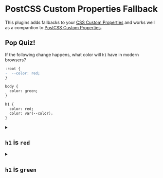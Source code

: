 # PostCSS Custom Properties Fallback

This plugins adds fallbacks to your [CSS Custom Properties] and works well as a compantion to [PostCSS Custom Properties].

## Pop Quiz!

If the following change happens, what color will `h1` have in modern browsers?

```diff
:root {
-  --color: red;
}

body {
  color: green;
}

h1 {
  color: red;
  color: var(--color);
}

```

<details>
  <summary><h2><code>h1</code> is <code>red</code></h2></summary>
  <p>
    <img src="https://user-images.githubusercontent.com/81981/99829641-d6766100-2b5c-11eb-9d0d-efaa7e45cd1b.gif" alt="The text 'Wrong answer!' over a cat screaming while firing an automatic rifle">
  </p>
  <p>
    Nope, it's <code>green</code>!
  </p>
</details>

<details>
  <summary><h2><code>h1</code> is <code>green</code></h2></summary>
  <p>
    <img src="https://user-images.githubusercontent.com/81981/99828721-9d89bc80-2b5b-11eb-9c73-9628a678194b.gif" alt="The text 'Yes!' over a smiling and nodding Jack Nicholson">
  </p>
  <p>
    Yes that's correct! If you guessed the right answer and don't know why the <code>h1</code> isn't red, then check the wrong answer to learn why.
  </p>
</details>

[css custom properties]: https://www.w3.org/TR/css-variables-1/
[postcss]: https://github.com/postcss/postcss
[postcss custom properties]: https://github.com/postcss/postcss-custom-properties
